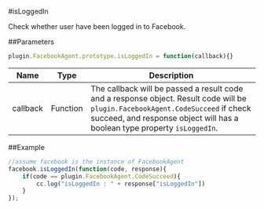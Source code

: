 #isLoggedIn

Check whether user have been logged in to Facebook.

##Parameters

```javascript
plugin.FacebookAgent.prototype.isLoggedIn = function(callback){}
```

|Name|Type|Description|
|----|----|-----------|
|callback|Function|The callback will be passed a result code and a response object. Result code will be `plugin.FacebookAgent.CodeSucceed` if check succeed, and response object will has a boolean type property `isLoggedIn`.|

##Example

```javascript
//assume facebook is the instance of FacebookAgent
facebook.isLoggedIn(function(code, response){
    if(code == plugin.FacebookAgent.CodeSucceed){
        cc.log("isLoggedIn : " + response["isLoggedIn"])
    }
});
```
